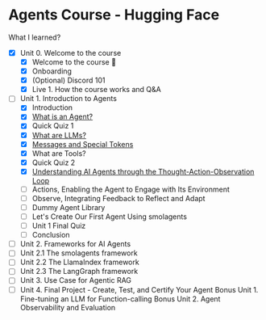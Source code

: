 # Agents Course - Hugging Face

What I learned?

- [x] Unit 0. Welcome to the course
    - [x] Welcome to the course 🤗
    - [x] Onboarding
    - [x] (Optional) Discord 101
    - [x] Live 1. How the course works and Q&A

- [ ] Unit 1. Introduction to Agents
    - [x] Introduction
    - [x] [What is an Agent?](./units/unit-01/01-what-is-agents.md)
    - [x] Quick Quiz 1
    - [x] [What are LLMs?](./units/unit-01/02-what-are-llms.md)
    - [x] [Messages and Special Tokens](./units/unit-01/03-messages-and-special-tokens.md)
    - [x] What are Tools?
    - [x] Quick Quiz 2
    - [x] [Understanding AI Agents through the Thought-Action-Observation Loop](./units/unit-01/05-understanding-react-cycle.md)
    - [ ] Actions, Enabling the Agent to Engage with Its Environment
    - [ ] Observe, Integrating Feedback to Reflect and Adapt
    - [ ] Dummy Agent Library
    - [ ] Let's Create Our First Agent Using smolagents
    - [ ] Unit 1 Final Quiz
    - [ ] Conclusion

- [ ] Unit 2. Frameworks for AI Agents
- [ ] Unit 2.1 The smolagents framework
- [ ] Unit 2.2 The LlamaIndex framework
- [ ] Unit 2.3 The LangGraph framework
- [ ] Unit 3. Use Case for Agentic RAG
- [ ] Unit 4. Final Project - Create, Test, and Certify Your Agent
Bonus Unit 1. Fine-tuning an LLM for Function-calling
Bonus Unit 2. Agent Observability and Evaluation